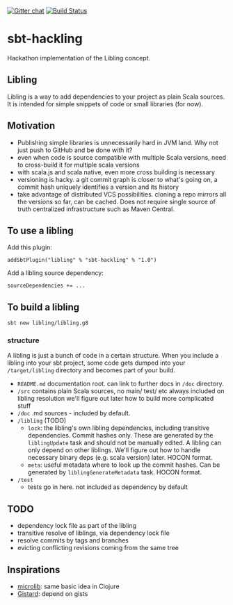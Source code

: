 [![Gitter chat](https://badges.gitter.im/libling.svg)](https://gitter.im/libling/Lobby)
[![Build Status](https://travis-ci.org/libling/sbt-hackling.svg?branch=master)](https://travis-ci.org/libling/sbt-hackling)

# sbt-hackling

Hackathon implementation of the Libling concept.

## Libling

Libling is a way to add dependencies to your project as plain Scala sources. 
It is intended for simple snippets of code or small libraries (for now).

## Motivation

* Publishing simple libraries is unnecessarily hard in JVM land. Why not just push to GitHub and be done with it?
* even when code is source compatible with multiple Scala versions, need to cross-build it for multiple scala versions
* with scala.js and scala native, even more cross building is necessary
* versioning is hacky. a git commit graph is closer to what's going on, a commit hash uniquely identifies a version and its history
* take advantage of distributed VCS possibilities. cloning a repo mirrors all the versions so far, can be cached. Does not require single source of truth centralized infrastructure such as Maven Central.

## To use a libling

Add this plugin:

    addSbtPlugin("libling" % "sbt-hackling" % "1.0")

Add a libling source dependency:
       
    sourceDependencies += ...
    
## To build a libling

    sbt new libling/libling.g8
    
### structure

A libling is just a bunch of code in a certain structure. When you include a libling into your sbt project, 
some code gets dumped into your `/target/libling` directory and becomes part of your build.

* `README.md` documentation root. can link to further docs in `/doc` directory.
* `/src`
    contains plain Scala sources, no main/ test/ etc
    always included on libling resolution
    we'll figure out later how to build more complicated stuff
* `/doc`
    .md sources - included by default.
* `/libling` (TODO)
    * `lock`: the libling's own libling dependencies, including transitive dependencies.
    Commit hashes only. These are generated by the `liblingUpdate` task and should not be manually edited.
    A libling can only depend on other liblings. We'll figure out how to handle necessary binary deps (e.g. scala version) later. HOCON format.
    * `meta`: useful metadata where to look up the commit hashes. Can be generated by `liblingGenerateMetadata` task. HOCON format.
* `/test`
    * tests go in here. not included as dependency by default
    
## TODO

* dependency lock file as part of the libling
* transitive resolve of liblings, via dependency lock file
* resolve commits by tags and branches
* evicting conflicting revisions coming from the same tree
    
    
## Inspirations

* [microlib](https://github.com/jessitron/microlib): same basic idea in Clojure
* [Gistard](https://gist.github.com/viktorklang/a09aad920c1a4072cfe6): depend on gists
